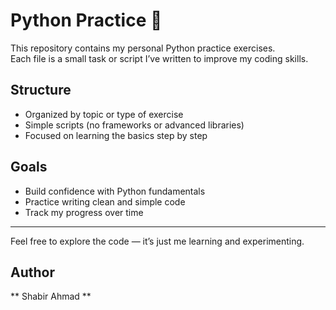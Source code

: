 # Python Practice 🐍

This repository contains my personal Python practice exercises.  
Each file is a small task or script I’ve written to improve my coding skills.  

## Structure
- Organized by topic or type of exercise  
- Simple scripts (no frameworks or advanced libraries)  
- Focused on learning the basics step by step  

## Goals
- Build confidence with Python fundamentals  
- Practice writing clean and simple code  
- Track my progress over time  

---
Feel free to explore the code — it’s just me learning and experimenting.

## Author
** Shabir Ahmad **
